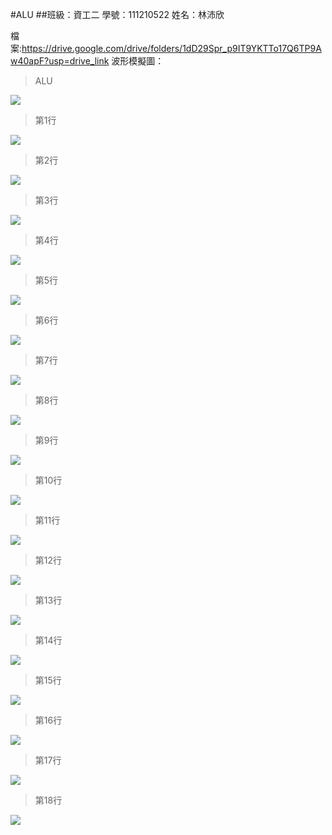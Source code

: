 #ALU
##班級：資工二 學號：111210522 姓名：林沛欣

檔案:https://drive.google.com/drive/folders/1dD29Spr_p9IT9YKTTo17Q6TP9Aw40apF?usp=drive_link
波形模擬圖：
> ALU
<img src="https://github.com/linpeic/_co/blob/master/final/%E5%9C%96.jpg" width="auto" />

>第1行
<img src="https://github.com/linpeic/_co/blob/master/final/1.png" width="auto" />

>第2行
<img src="https://github.com/linpeic/_co/blob/master/final/2.png" width="auto" />

>第3行
<img src="https://github.com/linpeic/_co/blob/master/final/3.png" width="auto" />

>第4行
<img src="https://github.com/linpeic/_co/blob/master/final/4.png" width="auto"/>

>第5行
<img src="https://github.com/linpeic/_co/blob/master/final/5.png" width="auto" />

>第6行
<img src="https://github.com/linpeic/_co/blob/master/final/6.png" width="auto" />

>第7行
<img src="https://github.com/linpeic/_co/blob/master/final/7.png" width="auto" />

>第8行
<img src="https://github.com/linpeic/_co/blob/master/final/8.png" width="auto"/>

>第9行
<img src="https://github.com/linpeic/_co/blob/master/final/9.png" width="auto" />

>第10行
<img src="https://github.com/linpeic/_co/blob/master/final/10.png" width="auto" />

>第11行
<img src="https://github.com/linpeic/_co/blob/master/final/11.png" width="auto" />

>第12行
<img src="https://github.com/linpeic/_co/blob/master/final/12.png" width="auto"/>

>第13行
<img src="https://github.com/linpeic/_co/blob/master/final/13.png" width="auto" />

>第14行
<img src="https://github.com/linpeic/_co/blob/master/final/14.png" width="auto" />

>第15行
<img src="https://github.com/linpeic/_co/blob/master/final/15.png" width="auto"/>

>第16行
<img src="https://github.com/linpeic/_co/blob/master/final/16.png" width="auto" />

>第17行
<img src="https://github.com/linpeic/_co/blob/master/final/17.png" width="auto" />

>第18行
<img src="https://github.com/linpeic/_co/blob/master/final/18.png" width="auto" />

